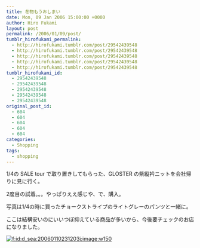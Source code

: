 ```yaml
---
title: 冬物もうおしまい
date: Mon, 09 Jan 2006 15:00:00 +0000
author: Hiro Fukami
layout: post
permalink: /2006/01/09/post/
tumblr_hirofukami_permalink:
  - http://hirofukami.tumblr.com/post/29542439548
  - http://hirofukami.tumblr.com/post/29542439548
  - http://hirofukami.tumblr.com/post/29542439548
  - http://hirofukami.tumblr.com/post/29542439548
  - http://hirofukami.tumblr.com/post/29542439548
tumblr_hirofukami_id:
  - 29542439548
  - 29542439548
  - 29542439548
  - 29542439548
  - 29542439548
original_post_id:
  - 604
  - 604
  - 604
  - 604
  - 604
categories:
  - Shopping
tags:
  - shopping
---
```

<div class="section">
  <p>
    1/4の SALE tour で取り置きしてもらった、GLOSTER の紫縦衿ニットを会社帰りに見に行く。
  </p>
  
  <p>
    2度目の試着。。。やっぱりええ感じや、で、購入。
  </p>
  
  <p>
    写真は1/4の時に買ったチョークストライプのライトグレーのパンツと一緒に。
  </p>
  
  <p>
    ここは結構安いのにいいつぼ抑えている商品が多いから、今後要チェックのお店になりました。
  </p>
  
  <p>
    <a href="http://f.hatena.ne.jp/d_sea/20060110231203" class="hatena-fotolife" target="_blank"><img src="http://cdn-ak.f.st-hatena.com/images/fotolife/d/d_sea/20060110/20060110231203.jpg?w=150" alt="f:id:d_sea:20060110231203j:image:w150" title="f:id:d_sea:20060110231203j:image:w150" class="hatena-fotolife" data-recalc-dims="1" /></a>
  </p>
</div>